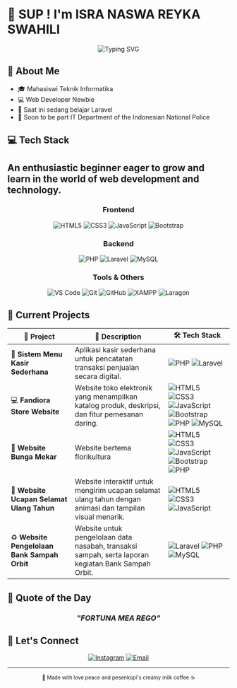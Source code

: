# 👋 SUP ! I'm **ISRA NASWA REYKA SWAHILI**

<div align="center">
  
  ![Typing SVG](https://readme-typing-svg.herokuapp.com?font=Fira+Code&size=22&duration=4000&pause=1000&color=4A90E2&background=00000000&center=true&vCenter=true&multiline=true&width=600&height=100&lines=Welcome+to+my+digital+space;Full+Stack+Developer+%7C+Tech+Enthusiast;Building+the+future%2C+one+line+at+a+time)

</div>

## 🚀 About Me
+ 🎓 Mahasiswi Teknik Informatika
+ 💻 Web Developer Newbie
+ 🌱 Saat ini sedang belajar Laravel
+ 🚀 Soon to be part IT Department of the Indonesian National Police


## 💻 Tech Stack
## An enthusiastic beginner eager to grow and learn in the world of web development and technology.
  
<div align="center">

### Frontend
![HTML5](https://img.shields.io/badge/HTML5-E34F26?style=for-the-badge&logo=html5&logoColor=white)
![CSS3](https://img.shields.io/badge/CSS3-1572B6?style=for-the-badge&logo=css3&logoColor=white)
![JavaScript](https://img.shields.io/badge/JavaScript-F7DF1E?style=for-the-badge&logo=javascript&logoColor=black)
![Bootstrap](https://img.shields.io/badge/Bootstrap-7952B3?style=for-the-badge&logo=bootstrap&logoColor=white)


### Backend
![PHP](https://img.shields.io/badge/PHP-777BB4?style=for-the-badge&logo=php&logoColor=white)
![Laravel](https://img.shields.io/badge/Laravel-FF2D20?style=for-the-badge&logo=laravel&logoColor=white)
![MySQL](https://img.shields.io/badge/MySQL-4479A1?style=for-the-badge&logo=mysql&logoColor=white)

### Tools & Others
![VS Code](https://img.shields.io/badge/VS%20Code-007ACC?style=for-the-badge&logo=visual-studio-code&logoColor=white)
![Git](https://img.shields.io/badge/Git-F05032?style=for-the-badge&logo=git&logoColor=white)
![GitHub](https://img.shields.io/badge/GitHub-181717?style=for-the-badge&logo=github&logoColor=white)
![XAMPP](https://img.shields.io/badge/XAMPP-FB7A24?style=for-the-badge&logo=xampp&logoColor=white)
![Laragon](https://img.shields.io/badge/Laragon-0E83CD?style=for-the-badge&logo=laragon&logoColor=white)

</div>

## 🎯 Current Projects
<div align="center">

| 🚀 Project | 📝 Description | 🛠️ Tech Stack |
|------------|----------------|---------------|
| 🛒 **Sistem Menu Kasir Sederhana** | Aplikasi kasir sederhana untuk pencatatan transaksi penjualan secara digital. | ![PHP](https://img.shields.io/badge/PHP-777BB4?style=for-the-badge&logo=php&logoColor=white) ![Laravel](https://img.shields.io/badge/Laravel-FF2D20?style=for-the-badge&logo=laravel&logoColor=white)
| 💻 **Fandiora Store Website** | Website toko elektronik yang menampilkan katalog produk, deskripsi, dan fitur pemesanan daring. | ![HTML5](https://img.shields.io/badge/HTML5-E34F26?style=for-the-badge&logo=html5&logoColor=white) ![CSS3](https://img.shields.io/badge/CSS3-1572B6?style=for-the-badge&logo=css3&logoColor=white) ![JavaScript](https://img.shields.io/badge/JavaScript-F7DF1E?style=for-the-badge&logo=javascript&logoColor=black) ![Bootstrap](https://img.shields.io/badge/Bootstrap-7952B3?style=for-the-badge&logo=bootstrap&logoColor=white) ![PHP](https://img.shields.io/badge/PHP-777BB4?style=for-the-badge&logo=php&logoColor=white) ![MySQL](https://img.shields.io/badge/MySQL-4479A1?style=for-the-badge&logo=mysql&logoColor=white) |
| 🌸 **Website Bunga Mekar** | Website bertema florikultura | ![HTML5](https://img.shields.io/badge/HTML5-E34F26?style=for-the-badge&logo=html5&logoColor=white) ![CSS3](https://img.shields.io/badge/CSS3-1572B6?style=for-the-badge&logo=css3&logoColor=white) ![JavaScript](https://img.shields.io/badge/JavaScript-F7DF1E?style=for-the-badge&logo=javascript&logoColor=black) ![Bootstrap](https://img.shields.io/badge/Bootstrap-7952B3?style=for-the-badge&logo=bootstrap&logoColor=white) ![PHP](https://img.shields.io/badge/PHP-777BB4?style=for-the-badge&logo=php&logoColor=white) |
| 🎉 **Website Ucapan Selamat Ulang Tahun** | Website interaktif untuk mengirim ucapan selamat ulang tahun dengan animasi dan tampilan visual menarik. | ![HTML5](https://img.shields.io/badge/HTML5-E34F26?style=for-the-badge&logo=html5&logoColor=white) ![CSS3](https://img.shields.io/badge/CSS3-1572B6?style=for-the-badge&logo=css3&logoColor=white) ![JavaScript](https://img.shields.io/badge/JavaScript-F7DF1E?style=for-the-badge&logo=javascript&logoColor=black) |
| ♻️ **Website Pengelolaan Bank Sampah Orbit** | Website untuk pengelolaan data nasabah, transaksi sampah, serta laporan kegiatan Bank Sampah Orbit. | ![Laravel](https://img.shields.io/badge/Laravel-FF2D20?style=for-the-badge&logo=laravel&logoColor=white) ![PHP](https://img.shields.io/badge/PHP-777BB4?style=for-the-badge&logo=php&logoColor=white) ![MySQL](https://img.shields.io/badge/MySQL-4479A1?style=for-the-badge&logo=mysql&logoColor=white) |

</div>


## 🌟 Quote of the Day

<div align="center">
  
  <h3><em>"FORTUNA MEA REGO"</em></h3>

</div>

## 🤝 Let's Connect

<div align="center">

[![Instagram](https://img.shields.io/badge/Instagram-E4405F?style=for-the-badge&logo=instagram&logoColor=white)](https://instagram.com/isrnaswa)
[![Email](https://img.shields.io/badge/Email-D14836?style=for-the-badge&logo=gmail&logoColor=white)](mailto:reykanaswa24@gmail.com)

</div>

---

<div align="center">
  
  <sub>💙 Made with love peace and pesenkopi's creamy milk coffee ☕</sub>

</div>
